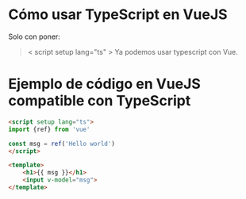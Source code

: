 # Cómo usar TypeScript en VueJS

Solo con poner:
> \< script setup lang="ts" \>
Ya podemos usar typescript con Vue.

# Ejemplo de código en VueJS compatible con TypeScript

```html
<script setup lang="ts">
import {ref} from 'vue'

const msg = ref('Hello world')
</script>

<template>
    <h1>{{ msg }}</h1>
    <input v-model="msg">
</template>
```